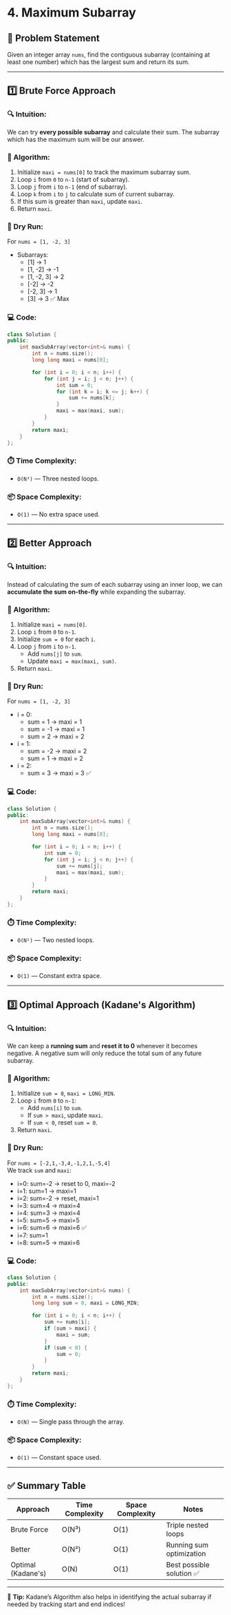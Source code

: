 # 4. Maximum Subarray

## 🧠 Problem Statement

Given an integer array `nums`, find the contiguous subarray (containing at least one number) which has the largest sum and return its sum.

---

## 1️⃣ Brute Force Approach

### 🔍 Intuition:
We can try **every possible subarray** and calculate their sum. The subarray which has the maximum sum will be our answer.

### 🧾 Algorithm:
1. Initialize `maxi = nums[0]` to track the maximum subarray sum.
2. Loop `i` from `0` to `n-1` (start of subarray).
3. Loop `j` from `i` to `n-1` (end of subarray).
4. Loop `k` from `i` to `j` to calculate sum of current subarray.
5. If this sum is greater than `maxi`, update `maxi`.
6. Return `maxi`.

### 🧪 Dry Run:
For `nums = [1, -2, 3]`
- Subarrays:  
  - [1] → 1  
  - [1, -2] → -1  
  - [1, -2, 3] → 2  
  - [-2] → -2  
  - [-2, 3] → 1  
  - [3] → 3 ✅ Max

### 💻 Code:
```cpp
class Solution {
public:
    int maxSubArray(vector<int>& nums) {
        int n = nums.size();
        long long maxi = nums[0];

        for (int i = 0; i < n; i++) {
            for (int j = i; j < n; j++) {
                int sum = 0;
                for (int k = i; k <= j; k++) {
                    sum += nums[k];
                }
                maxi = max(maxi, sum);
            }
        }
        return maxi;
    }
};
```

### ⏱️ Time Complexity:
- `O(N³)` — Three nested loops.

### 📦 Space Complexity:
- `O(1)` — No extra space used.

---

## 2️⃣ Better Approach

### 🔍 Intuition:
Instead of calculating the sum of each subarray using an inner loop, we can **accumulate the sum on-the-fly** while expanding the subarray.

### 🧾 Algorithm:
1. Initialize `maxi = nums[0]`.
2. Loop `i` from `0` to `n-1`.
3. Initialize `sum = 0` for each `i`.
4. Loop `j` from `i` to `n-1`.
   - Add `nums[j]` to `sum`.
   - Update `maxi = max(maxi, sum)`.
5. Return `maxi`.

### 🧪 Dry Run:
For `nums = [1, -2, 3]`
- i = 0:
  - sum = 1 → maxi = 1
  - sum = -1 → maxi = 1
  - sum = 2 → maxi = 2
- i = 1:
  - sum = -2 → maxi = 2
  - sum = 1 → maxi = 2
- i = 2:
  - sum = 3 → maxi = 3 ✅

### 💻 Code:
```cpp
class Solution {
public:
    int maxSubArray(vector<int>& nums) {
        int n = nums.size();
        long long maxi = nums[0];

        for (int i = 0; i < n; i++) {
            int sum = 0;
            for (int j = i; j < n; j++) {
                sum += nums[j];
                maxi = max(maxi, sum);
            }
        }
        return maxi;
    }
};
```

### ⏱️ Time Complexity:
- `O(N²)` — Two nested loops.

### 📦 Space Complexity:
- `O(1)` — Constant extra space.

---

## 3️⃣ Optimal Approach (Kadane's Algorithm)

### 🔍 Intuition:
We can keep a **running sum** and **reset it to 0** whenever it becomes negative. A negative sum will only reduce the total sum of any future subarray.

### 🧾 Algorithm:
1. Initialize `sum = 0`, `maxi = LONG_MIN`.
2. Loop `i` from `0` to `n-1`:
   - Add `nums[i]` to `sum`.
   - If `sum > maxi`, update `maxi`.
   - If `sum < 0`, reset `sum = 0`.
3. Return `maxi`.

### 🧪 Dry Run:
For `nums = [-2,1,-3,4,-1,2,1,-5,4]`  
We track `sum` and `maxi`:
- i=0: sum=-2 → reset to 0, maxi=-2
- i=1: sum=1 → maxi=1
- i=2: sum=-2 → reset, maxi=1
- i=3: sum=4 → maxi=4
- i=4: sum=3 → maxi=4
- i=5: sum=5 → maxi=5
- i=6: sum=6 → maxi=6 ✅
- i=7: sum=1
- i=8: sum=5 → maxi=6

### 💻 Code:
```cpp
class Solution {
public:
    int maxSubArray(vector<int>& nums) {
        int n = nums.size();
        long long sum = 0, maxi = LONG_MIN;

        for (int i = 0; i < n; i++) {
            sum += nums[i];
            if (sum > maxi) {
                maxi = sum;
            }
            if (sum < 0) {
                sum = 0;
            }
        }
        return maxi;
    }
};
```

### ⏱️ Time Complexity:
- `O(N)` — Single pass through the array.

### 📦 Space Complexity:
- `O(1)` — Constant space used.

---

## ✅ Summary Table

| Approach      | Time Complexity | Space Complexity | Notes                       |
|---------------|------------------|-------------------|-----------------------------|
| Brute Force   | O(N³)            | O(1)              | Triple nested loops         |
| Better        | O(N²)            | O(1)              | Running sum optimization    |
| Optimal (Kadane's) | O(N)       | O(1)              | Best possible solution ✅   |

---

📌 **Tip:** Kadane’s Algorithm also helps in identifying the actual subarray if needed by tracking start and end indices!